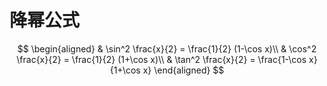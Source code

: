 # 降幂公式

$$
\begin{aligned}
	& \sin^2 \frac{x}{2} = \frac{1}{2} (1-\cos x)\\
	& \cos^2 \frac{x}{2} = \frac{1}{2} (1+\cos x)\\
	& \tan^2 \frac{x}{2} = \frac{1-\cos x}{1+\cos x}
\end{aligned}
$$
